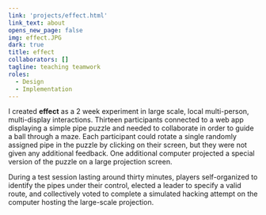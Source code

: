 ```yaml
---
link: 'projects/effect.html'
link_text: about
opens_new_page: false
img: effect.JPG
dark: true
title: effect
collaborators: []
tagline: teaching teamwork
roles:
  - Design
  - Implementation
---
```


I created **effect** as a 2 week experiment in large scale, local multi-person, multi-display interactions. Thirteen participants connected to a web app displaying a simple pipe puzzle and needed to collaborate in order to guide a ball through a maze. Each participant could rotate a single randomly assigned pipe in the puzzle by clicking on their screen, but they were not given any additional feedback. One additional computer projected a special version of the puzzle on a large projection screen.

During a test session lasting around thirty minutes, players self-organized to identify the pipes under their control, elected a leader to specify a valid route, and collectively voted to complete a simulated hacking attempt on the computer hosting the large-scale projection.